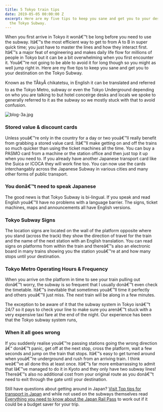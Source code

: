 ```yaml
---
title: 5 Tokyo train tips
date: 2019-05-05 00:00:00 Z
excerpt: Here are my five tips to keep you sane and get you to your destination on
  the Tokyo Subway.
---
```


When you first arrive in Tokyo it wonâ€™t be long before you need to use the subway.  Itâ€™s the most efficient way to get to from A to B in super quick time; you just have to master the lines and how they interact first. Itâ€™s a major feat of engineering and makes daily life flow for millions of people in Tokyo but it can be a bit overwhelming when you first encounter it.  Youâ€™re not going to be able to avoid it for long though so you might as well jump right in.  Here are my five tips to keep you sane and get you to your destination on the Tokyo Subway.

Known as the TÅkyÅ chikatetsu, in English it can be translated and referred to as the Tokyo Metro, subway or even the Tokyo Underground depending on who you are talking to but hotel conceirge desks and locals we spoke to generally referred to it as the subway so we mostly stuck with that to avoid confusion.

![blog-3a.jpg](/uploads/blog-3a.jpg)

### Stored value & discount cards

Unless youâ€™re only in the country for a day or two youâ€™ll really benefit from grabbing a stored value card.  Itâ€™ll make getting on and off the trains so much quicker than using the  ticket machines all the time.  You can buy a PASMO card from a machine or the station office and then just top it up when you need to.  If you already have another Japanese transport card like the Suica or ICOCA they will work fine too.  You can now use the cards interchangably across the Japanese Subway in various cities and many other forms of public transport.

### You donâ€™t need to speak Japanese

The good news is that Tokyo Subway is bi-lingual.  If you speak and read English youâ€™ll have no problems with a language barrier. The signs, ticket machines, maps and announcements all have English versions.

### Tokyo Subway Signs

The location signs are located on the wall of the platform opposite where you stand (across the track) they show the direction of travel for the train and the name of the next station with an English translation.  You can read signs on platforms from within the train and thereâ€™s also an electronic board in many trains showing you the station youâ€™re at and how many stops until your destination.

### Tokyo Metro Operating Hours & Frequency

When you arrive on the platform in time to see your train pulling out donâ€™t worry, the subway is so frequent that I usually donâ€™t even check the timetable.  Itâ€™s inevitable that sometimes youâ€™ll time it perfectly and others youâ€™ll just miss.  The next train will be along in a few minutes.

The exception to be aware of it that the subway system in Tokyo isnâ€™t 24/7 so it pays to check your line to make sure you arenâ€™t stuck with a very expensive taxi fare at the end of the night.  Our experience has been that the Tokyo subway system runs,

### When it all goes wrong

If you suddenly realise youâ€™re passing stations going the wrong direction â€“ donâ€™t panic, get off at the next stop, cross the platform, wait a few seconds and jump on the train that stops.  Itâ€™s easy to get turned around when youâ€™re underground and rush from an arriving train.  I think weâ€™ve all done this at least once.  Itâ€™s far more embarrassing to admit that Iâ€™ve managed to do it in Kyoto and they only have two subway lines!  Thereâ€™s also no additional cost from your original route as you donâ€™t need to exit through the gate until your destination.

Still have questions about getting around in Japan? [Visit Top tips for transport in Japan](https://www.2aussietravellers.com/top-tips-for-transport-in-japan/) and while not used on the subways themselves read [Everything you need to know about the Japan Rail Pass](https://www.2aussietravellers.com/japan-rail-pass/) to work out if it could be a budget saver for your trip.
